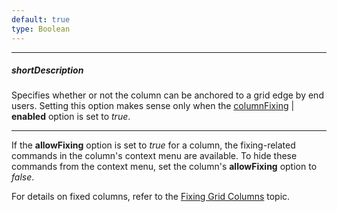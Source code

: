 ```yaml
---
default: true
type: Boolean
---
```

---
##### shortDescription
Specifies whether or not the column can be anchored to a grid edge by end users. Setting this option makes sense only when the [columnFixing](/api-reference/10%20UI%20Widgets/dxDataGrid/1%20Configuration/columnFixing '/Documentation/ApiReference/UI_Widgets/dxDataGrid/Configuration/columnFixing/') | **enabled** option is set to *true*.

---
If the **allowFixing** option is set to *true* for a column, the fixing-related commands in the column's context menu are available. To hide these commands from the context menu, set the column's **allowFixing** option to *false*.

For details on fixed columns, refer to the [Fixing Grid Columns](/concepts/05%20Widgets/DataGrid/001%20Visual%20Elements/010%20Grid%20Columns/060%20Fixing%20Grid%20Columns.md '/Documentation/Guide/Widgets/DataGrid/Visual_Elements/#Grid_Columns/Fixing_Grid_Columns') topic.